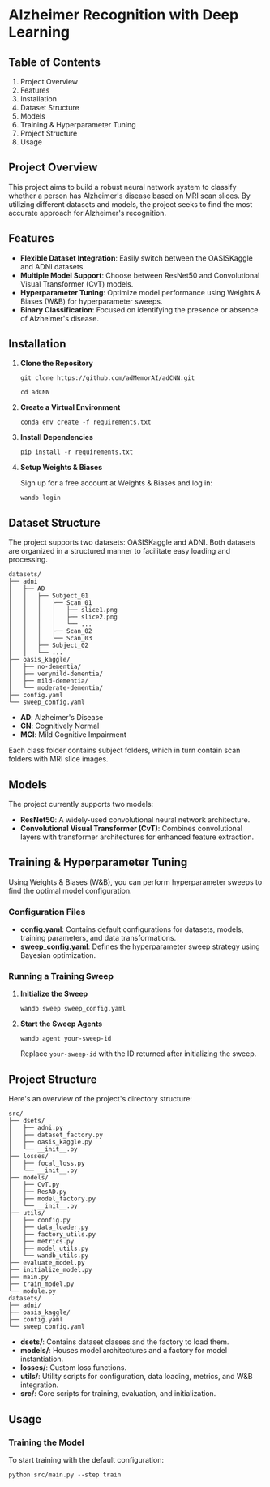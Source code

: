 # Alzheimer Recognition with Deep Learning

## Table of Contents

1. Project Overview
2. Features
3. Installation
4. Dataset Structure
5. Models
6. Training & Hyperparameter Tuning
7. Project Structure
8. Usage



## Project Overview

This project aims to build a robust neural network system to classify whether a person has Alzheimer's disease based on MRI scan slices. By utilizing different datasets and models, the project seeks to find the most accurate approach for Alzheimer's recognition.

## Features

- **Flexible Dataset Integration**: Easily switch between the OASISKaggle and ADNI datasets.
- **Multiple Model Support**: Choose between ResNet50 and Convolutional Visual Transformer (CvT) models.
- **Hyperparameter Tuning**: Optimize model performance using Weights & Biases (W&B) for hyperparameter sweeps.
- **Binary Classification**: Focused on identifying the presence or absence of Alzheimer's disease.

## Installation

1. **Clone the Repository**

   `git clone https://github.com/adMemorAI/adCNN.git`

   `cd adCNN`

2. **Create a Virtual Environment**

   `conda env create -f requirements.txt`

3. **Install Dependencies**

   `pip install -r requirements.txt`

4. **Setup Weights & Biases**

   Sign up for a free account at Weights & Biases and log in:

   `wandb login`

## Dataset Structure

The project supports two datasets: OASISKaggle and ADNI. Both datasets are organized in a structured manner to facilitate easy loading and processing.

```
datasets/
├── adni
│   ├── AD
│   │   ├── Subject_01
│   │   │   ├── Scan_01
│   │   │   │   ├── slice1.png
│   │   │   │   ├── slice2.png
│   │   │   │   └── ...
│   │   │   ├── Scan_02
│   │   │   └── Scan_03
│   │   ├── Subject_02
│   │   └── ...
├── oasis_kaggle/
│   ├── no-dementia/
│   ├── verymild-dementia/
│   ├── mild-dementia/
│   └── moderate-dementia/
├── config.yaml
└── sweep_config.yaml
```

- **AD**: Alzheimer's Disease
- **CN**: Cognitively Normal
- **MCI**: Mild Cognitive Impairment

Each class folder contains subject folders, which in turn contain scan folders with MRI slice images.

## Models

The project currently supports two models:

- **ResNet50**: A widely-used convolutional neural network architecture.
- **Convolutional Visual Transformer (CvT)**: Combines convolutional layers with transformer architectures for enhanced feature extraction.

## Training & Hyperparameter Tuning

Using Weights & Biases (W&B), you can perform hyperparameter sweeps to find the optimal model configuration.

### Configuration Files

- **config.yaml**: Contains default configurations for datasets, models, training parameters, and data transformations.
- **sweep\_config.yaml**: Defines the hyperparameter sweep strategy using Bayesian optimization.

### Running a Training Sweep

1. **Initialize the Sweep**

   `wandb sweep sweep_config.yaml`

2. **Start the Sweep Agents**

   `wandb agent your-sweep-id`

   Replace `your-sweep-id` with the ID returned after initializing the sweep.

## Project Structure

Here's an overview of the project's directory structure:

```
src/
├── dsets/
│   ├── adni.py
│   ├── dataset_factory.py
│   ├── oasis_kaggle.py
│   └── __init__.py
├── losses/
│   ├── focal_loss.py
│   └── __init__.py
├── models/
│   ├── CvT.py
│   ├── ResAD.py
│   ├── model_factory.py
│   └── __init__.py
├── utils/
│   ├── config.py
│   ├── data_loader.py
│   ├── factory_utils.py
│   ├── metrics.py
│   ├── model_utils.py
│   └── wandb_utils.py
├── evaluate_model.py
├── initialize_model.py
├── main.py
├── train_model.py
└── module.py
datasets/
├── adni/
├── oasis_kaggle/
├── config.yaml
└── sweep_config.yaml
```

- **dsets/**: Contains dataset classes and the factory to load them.
- **models/**: Houses model architectures and a factory for model instantiation.
- **losses/**: Custom loss functions.
- **utils/**: Utility scripts for configuration, data loading, metrics, and W&B integration.
- **src/**: Core scripts for training, evaluation, and initialization.

## Usage

### Training the Model

To start training with the default configuration:

`python src/main.py --step train`

##
